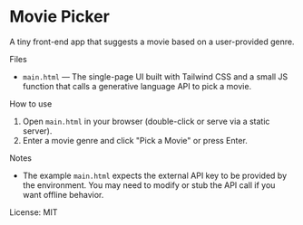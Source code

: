 # Movie Picker

A tiny front-end app that suggests a movie based on a user-provided genre.

Files
- `main.html` — The single-page UI built with Tailwind CSS and a small JS function that calls a generative language API to pick a movie.

How to use
1. Open `main.html` in your browser (double-click or serve via a static server).
2. Enter a movie genre and click "Pick a Movie" or press Enter.

Notes
- The example `main.html` expects the external API key to be provided by the environment. You may need to modify or stub the API call if you want offline behavior.

License: MIT

